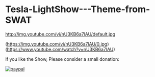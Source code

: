 # Tesla-LightShow---Theme-from-SWAT
http://img.youtube.com/vi/nU3KB6a7lAU/default.jpg



(https://img.youtube.com/vi/nU3KB6a7lAU/0.jpg)
(https://www.youtube.com/watch?v=nU3KB6a7lAU)













If you like the Show, Please consider a small donation:

[![paypal](https://www.paypalobjects.com/en_US/i/btn/btn_donateCC_LG.gif)](https://www.paypal.com/donate?business=QSTC967LRMQZ4&no_recurring=0&item_name=Thank+you+and+Have+a+GREAT+day%21&currency_code=USD)
